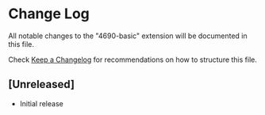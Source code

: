 # Change Log

All notable changes to the "4690-basic" extension will be documented in this file.

Check [Keep a Changelog](http://keepachangelog.com/) for recommendations on how to structure this file.

## [Unreleased]

- Initial release